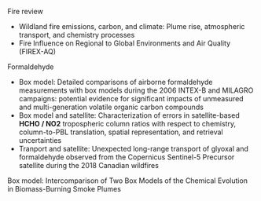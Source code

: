 Fire review

- Wildland fire emissions, carbon, and climate: Plume rise, atmospheric transport, and chemistry processes
- Fire Influence on Regional to Global Environments and Air Quality (FIREX-AQ)

Formaldehyde
- Box model: Detailed comparisons of airborne formaldehyde measurements with box models during the 2006 INTEX-B and MILAGRO campaigns: potential evidence for significant impacts of unmeasured and multi-generation volatile organic carbon compounds
- Box model and satellite: Characterization of errors in satellite-based **HCHO / NO2** tropospheric column ratios with respect to chemistry, column-to-PBL translation, spatial representation, and retrieval uncertainties
- Tranport and satellite: Unexpected long-range transport of glyoxal and formaldehyde observed from the Copernicus Sentinel-5 Precursor satellite during the 2018 Canadian wildfires

Box model: Intercomparison of Two Box Models of the Chemical Evolution in Biomass-Burning Smoke Plumes
